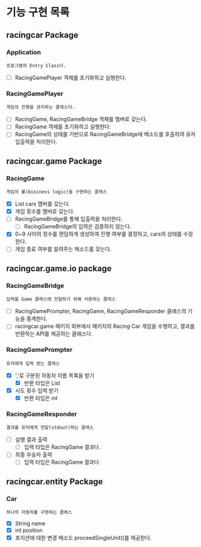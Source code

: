# 기능 구현 목록

## racingcar Package

### Application
    프로그램의 Entry Class다.
- [ ] RacingGamePlayer 객체를 초기화하고 실행한다.

### RacingGamePlayer
    게임의 진행을 관리하는 클래스다.
- [ ] RacingGame, RacingGameBridge 객체를 멤버로 갖는다.
- [ ] RacingGame 객체를 초기화하고 실행한다.
- [ ] RacingGame의 상태를 기반으로 RacingGameBridge에 메소드를 호출하여 유저 입출력을 처리한다.

## racingcar.game Package

### RacingGame
    게임의 룰(business logic)을 구현하는 클래스
- [x] List<Car> cars 멤버를 갖는다.
- [x] 게임 횟수를 멤버로 갖는다.
- [ ] RacingGameBridge를 통해 입출력을 처리한다.
  - [ ] RacingGameBridge의 입력은 검증하지 않는다.
- [x] 0~9 사이의 정수를 랜덤하게 생성하여 진행 여부를 결정하고, cars의 상태를 수정한다.
- [ ] 게임 종료 여부를 알려주는 메소드를 갖는다.

## racingcar.game.io package

### RacingGameBridge
    입력을 Game 클래스에 전달하기 위해 사용하는 클래스
- [ ] RacingGamePrompter, RacingGame, RacingGameResponder 클래스의 기능을 중계한다.
- [ ] racingcar.game 패키지 외부에서 패키지의 Racing Car 게임을 수행하고, 결과를 반환하는 API를 제공하는 클래스다.

### RacingGamePrompter
    유저에게 입력 받는 클래스
- [x] ','로 구분된 자동차 이름 목록을 받기
    - [x] 반환 타입은 List<Integer>
- [x] 시도 횟수 입력 받기
    - [x] 반환 타입은 int

### RacingGameResponder
    결과를 유저에게 전달(stdout)하는 클래스
- [ ] 실행 결과 출력
    - [ ] 입력 타입은 RacingGame 결과다.
- [ ] 최종 우승자 출력
    - [ ] 입력 타입은 RacingGame 결과다.

## racingcar.entity Package

### Car
    하나의 자동차를 구현하는 클래스
- [x] String name
- [x] int position
- [x] 포지션에 대한 변경 메소드 proceedSingleUnit()를 제공한다.
